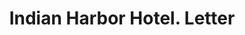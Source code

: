 ---
doi: 10.7916/D8892HW7
date_other: '1886'
date_other_textual: '1886'
form: correspondence
genre:
- Letters (correspondence)
name:
- Indian Harbor Hotel
object_in_context_url: https://biggert.cul.columbia.edu/items/view/ave_biggert_00064
subject_hierarchical_geographic:
- Greenwich, Connecticut, United States
subject_name:
- Indian Harbor Hotel
title: Indian Harbor Hotel. Letter
sort_title: Indian Harbor Hotel. Letter
call_number: ave_biggert_00064
coordinates:
- 41.038888888888884,-73.61361111111111
pid: ave_biggert_00064
identifiers: ave_biggert_00064
thumbnail: https://derivativo-3.library.columbia.edu/iiif/2/ldpd:342825/full/!256,256/0/native.jpg
permalink: /biggert/ave_biggert_00064/
layout: iiif-image-page
---